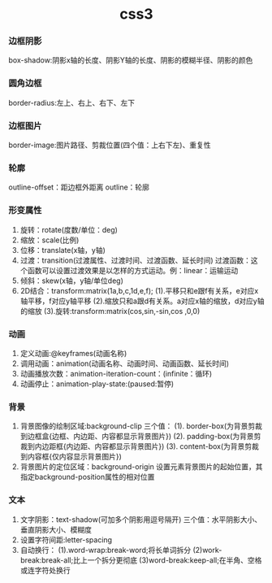 # <center> css3 </center>
### 边框阴影
box-shadow:阴影x轴的长度、阴影Y轴的长度、阴影的模糊半径、阴影的颜色
### 圆角边框
border-radius:左上、右上、右下、左下
### 边框图片
border-image:图片路径、剪裁位置(四个值：上右下左)、重复性
### 轮廓
outline-offset：距边框外距离
outline：轮廓
### 形变属性
1. 旋转：rotate(度数/单位：deg)
2. 缩放：scale(比例)
3. 位移：translate(x轴，y轴)
4. 过渡：transition(过渡属性、过渡时间、过渡函数、延长时间)
过渡函数：这个函数可以设置过渡效果是以怎样的方式运动。例：linear：运输运动
5. 倾斜：skew(x轴，y轴/单位deg)
6. 2D结合：transform:matrix(1a,b,c,1d,e,f);
(1).平移只和e跟f有关系，e对应x轴平移，f对应y轴平移
(2).缩放只和a跟d有关系。a对应x轴的缩放，d对应y轴的缩放 
(3).旋转:transform:matrix(cos,sin,-sin,cos ,0,0)
### 动画
1. 定义动画:@keyframes(动画名称)
2. 调用动画：animation(动画名称、动画时间、动画函数、延长时间)
3. 动画播放次数：animation-iteration-count：(infinite：循环)
4. 动画停止：animation-play-state:(paused:暂停)
### 背景
1. 背景图像的绘制区域:background-clip
三个值：
(1). border-box(为背景剪裁到边框盒{边框、内边距、内容都显示背景图片})
(2). padding-box(为背景剪裁到内边距框{内边距、内容都显示背景图片})
(3). content-box(为背景剪裁到内容框{仅内容显示背景图片})
2. 背景图片的定位区域：background-origin
设置元素背景图片的起始位置，其指定background-position属性的相对位置
### 文本
1. 文字阴影：text-shadow(可加多个阴影用逗号隔开)
三个值：水平阴影大小、垂直阴影大小、模糊度
2. 设置字符间距:letter-spacing
3. 自动换行：
(1).word-wrap:break-word;将长单词拆分
(2)work-break:break-all;比上一个拆分更彻底
(3)word-break:keep-all;在半角、空格或连字符处换行